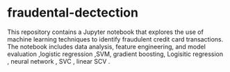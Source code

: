 # fraudental-dectection
This repository contains a Jupyter notebook that explores the use of machine learning techniques to identify fraudulent credit card transactions. The notebook includes data analysis, feature engineering, and model evaluation ,logistic regression ,SVM, gradient boosting, Logisitic regression , neural network , SVC ,  linear SCV .
